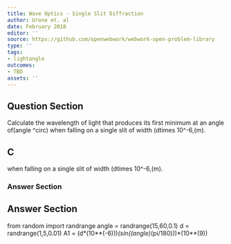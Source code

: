 ```yaml
---
title: Wave Optics - Single Slit Diffraction
author: Urone et. al
date: February 2018
editor: ''
source: https://github.com/openwebwork/webwork-open-problem-library
type: ''
tags:
- lightangle
outcomes:
- TBD
assets: ''
---
```


## Question Section 

Calculate the wavelength of light that produces its first minimum at an angle of(angle ^circ) when falling on a single slit of width (dtimes 10^-6,(m).
## C
when falling on a single slit of width (dtimes 10^-6,(m).
### Answer Section


## Answer Section

from random import randrange
angle = randrange(15,60,0.1)
d = randrange(1,5,0.01)
A1 = (d*(10**(-6)))*(sin((angle)*(pi/180)))*(10**(9))